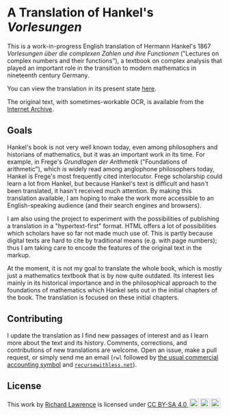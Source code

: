 # A Translation of Hankel's *Vorlesungen*

This is a work-in-progress English translation of Hermann Hankel's 1867
*Vorlesungen über die complexen Zahlen und ihre Functionen*
("Lectures on complex numbers and their functions"), a textbook on complex 
analysis that played an important role in the transition to modern mathematics
in nineteenth century Germany.

You can view the translation in its present state
[here](https://wyleyr.github.io/hankel1867tr/).

The original text, with sometimes-workable OCR, is available from the
[Internet Archive](https://archive.org/details/vorlesungenberd01hankgoog/).

## Goals

Hankel's book is not very well known today, even among philosophers
and historians of mathematics, but it was an important work in its
time. For example, in Frege's *Grundlagen der Arithmetik*
("Foundations of arithmetic"), which *is* widely read among anglophone
philosophers today, Hankel is Frege's most frequently cited
interlocutor. Frege scholarship could learn a lot from Hankel, but
because Hankel's text is difficult and hasn't been translated, it
hasn't received much attention. By making this translation available,
I am hoping to make the work more accessible to an English-speaking
audience (and their search engines and browsers).

I am also using the project to experiment with the possibilities of
publishing a translation in a "hypertext-first" format. HTML offers a
lot of possibilities which scholars have so far not made much use of.
This is partly because digital texts are hard to cite by traditional
means (e.g. with page numbers); thus I am taking care to encode the
features of the original text in the markup.

At the moment, it is not my goal to translate the whole book, which is
mostly just a mathematics textbook that is by now quite outdated. Its
interest lies mainly in its historical importance and in the
philosophical approach to the foundations of mathematics which Hankel
sets out in the initial chapters of the book. The translation is
focused on these initial chapters.

## Contributing

I update the translation as I find new passages of interest and as I
learn more about the text and its history. Comments, corrections, and
contributions of new translations are welcome. Open an issue, make a
pull request, or simply send me an email (<code>rwl</code> followed by
[the usual commercial accounting symbol](https://en.wikipedia.org/wiki/At_sign) and
<code>[recursewithless.net](https://recursewithless.net "the domain of my website")</code>).

## License

<p xmlns:cc="http://creativecommons.org/ns#">This work by <a rel="cc:attributionURL dct:creator" property="cc:attributionName" href="https://recursewithless.net">Richard Lawrence</a> is licensed under <a href="http://creativecommons.org/licenses/by-sa/4.0/?ref=chooser-v1" target="_blank" rel="license noopener noreferrer" style="display:inline-block;">CC BY-SA 4.0 <img style="height:22px!important;margin-left:3px;vertical-align:text-bottom;" src="https://mirrors.creativecommons.org/presskit/icons/cc.svg?ref=chooser-v1"><img style="height:22px!important;margin-left:3px;vertical-align:text-bottom;" src="https://mirrors.creativecommons.org/presskit/icons/by.svg?ref=chooser-v1"><img style="height:22px!important;margin-left:3px;vertical-align:text-bottom;" src="https://mirrors.creativecommons.org/presskit/icons/sa.svg?ref=chooser-v1"></a></p> 
